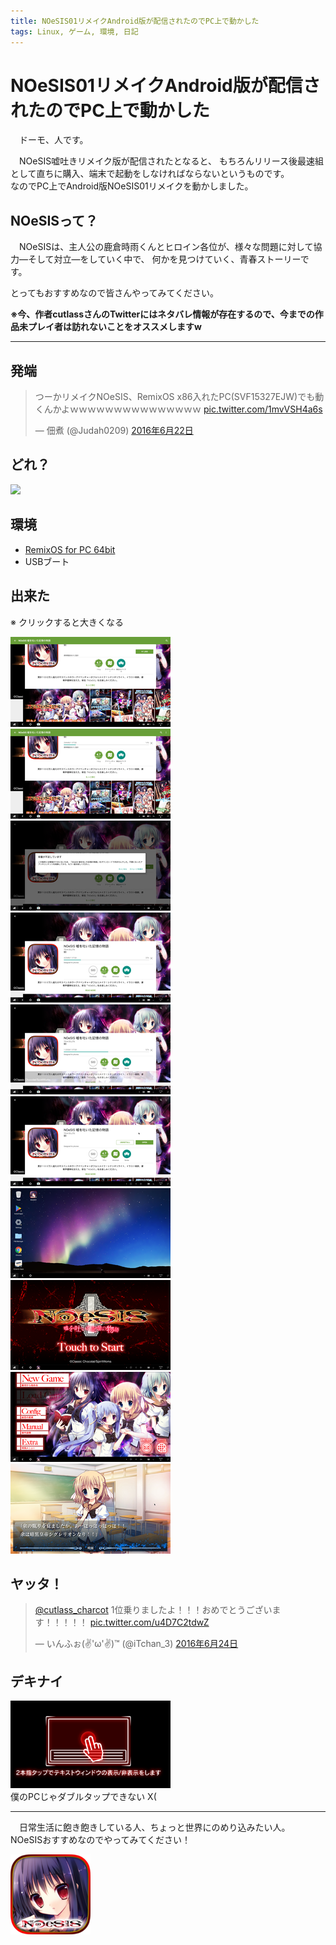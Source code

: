 ```yaml
---
title: NOeSIS01リメイクAndroid版が配信されたのでPC上で動かした
tags: Linux, ゲーム, 環境, 日記
---
```

# NOeSIS01リメイクAndroid版が配信されたのでPC上で動かした

　ドーモ、人です。

　NOeSIS嘘吐きリメイク版が配信されたとなると、
もちろんリリース後最速組として直ちに購入、端末で起動をしなければならないというものです。  
なのでPC上でAndroid版NOeSIS01リメイクを動かしました。

<!--

1. Arch上のVirtualBoxでRemixOSを動かそうとするも、Archのlinux-headersがないと言われる
2. 色々やったけどだめだったからArchのlinuxカーネルをアップグレードした後にlinux-headersをインストールする
3. VirtualBoxにRemixOSをインストールできた、がしかしそもそもArchのパーティションにあまり容量がないことに気づき、やめる
4. 8GB-USBメモリにRemixOSをインストール、成功。 その後NOeSIS01リメイクをインストール開始をするも、
   インストール2/3程度完了した際に「ディスク容量が足んねーよ」と言われる
5. 16GB-USBメモリがあったのでそれにRemixOSを入れるも、なぜかWiFiがOnにならない。
   ハードウェアスイッチが効かない
6. RemixOSがLinuxカーネルを読み込んだ後、Android読み込み中のタイミングならハードウェアスイッチが効くことを発見。
   なんとかWiFiを使用可能にする
7. NOeSIS01リメイクのインストール完了を確認。 作戦成功、OKこちら撤退する。

-->


## NOeSISって？

　NOeSISは、主人公の鹿倉時雨くんとヒロイン各位が、様々な問題に対して協力―そして対立―をしていく中で、
何かを見つけていく、青春ストーリーです。

とってもおすすめなので皆さんやってみてください。

**※今、作者cutlassさんのTwitterにはネタバレ情報が存在するので、今までの作品未プレイ者は訪れないことをオススメしますw**

- - -

## 発端

<blockquote class="twitter-tweet" data-cards="hidden" data-lang="ja"><p lang="ja" dir="ltr">つーかリメイクNOeSIS、RemixOS x86入れたPC(SVF15327EJW)でも動くんかよｗｗｗｗｗｗｗｗｗｗｗｗｗｗｗ <a href="https://t.co/1mvVSH4a6s">pic.twitter.com/1mvVSH4a6s</a></p>&mdash; 佃煮 (@Judah0209) <a href="https://twitter.com/Judah0209/status/745612928062132224">2016年6月22日</a></blockquote>


## どれ？

[![](/images/posts/2016-06-24-NOeSIS_in_RemixOS/NOeSIS_remake-icon.png)](https://play.google.com/store/apps/details?id=jp.spw.noe01)  
[](https://play.google.com/store/apps/details?id=jp.spw.noe01)


## 環境

- [RemixOS for PC 64bit](http://www.jide.com/remixos-for-pc)
- USBブート


## 出来た

※ クリックすると大きくなる

[![](./2016-06-24-NOeSIS_in_RemixOS/1.png)](./2016-06-24-NOeSIS_in_RemixOS/1-full.png)
[![](./2016-06-24-NOeSIS_in_RemixOS/2.png)](./2016-06-24-NOeSIS_in_RemixOS/2-full.png)
[![](./2016-06-24-NOeSIS_in_RemixOS/3.png)](./2016-06-24-NOeSIS_in_RemixOS/3-full.png)
[![](./2016-06-24-NOeSIS_in_RemixOS/4.png)](./2016-06-24-NOeSIS_in_RemixOS/4-full.png)
[![](./2016-06-24-NOeSIS_in_RemixOS/5.png)](./2016-06-24-NOeSIS_in_RemixOS/5-full.png)
[![](./2016-06-24-NOeSIS_in_RemixOS/6.png)](./2016-06-24-NOeSIS_in_RemixOS/6-full.png)
[![](./2016-06-24-NOeSIS_in_RemixOS/7.png)](./2016-06-24-NOeSIS_in_RemixOS/7-full.png)
[![](./2016-06-24-NOeSIS_in_RemixOS/8.png)](./2016-06-24-NOeSIS_in_RemixOS/8-full.png)
[![](./2016-06-24-NOeSIS_in_RemixOS/9.png)](./2016-06-24-NOeSIS_in_RemixOS/9-full.png)
[![](./2016-06-24-NOeSIS_in_RemixOS/10.png)](./2016-06-24-NOeSIS_in_RemixOS/10-full.png)


## ヤッタ！

<blockquote class="twitter-tweet" data-cards="hidden" data-lang="ja"><p lang="ja" dir="ltr"><a href="https://twitter.com/cutlass_charcot">@cutlass_charcot</a> 1位乗りましたよ！！！おめでとうございます！！！！！ <a href="https://t.co/u4D7C2tdwZ">pic.twitter.com/u4D7C2tdwZ</a></p>&mdash; いんふぉ(✌&#39;ω&#39;✌)™ (@iTchan_3) <a href="https://twitter.com/iTchan_3/status/746287639238582272">2016年6月24日</a></blockquote>
<script async src="//platform.twitter.com/widgets.js" charset="utf-8"></script>

## デキナイ

[![](./2016-06-24-NOeSIS_in_RemixOS/11.png)](./2016-06-24-NOeSIS_in_RemixOS/11-full.png)  
僕のPCじゃダブルタップできない X(

- - -

　日常生活に飽き飽きしている人、ちょっと世界にのめり込みたい人。  
NOeSISおすすめなのでやってみてください！

[![](./2016-06-24-NOeSIS_in_RemixOS/NOeSIS_remake-icon.png)](https://play.google.com/store/apps/details?id=jp.spw.noe01)  
